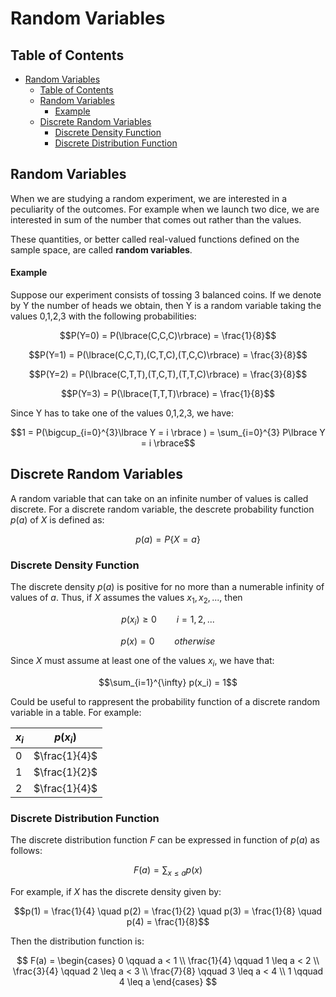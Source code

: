 # Random Variables

## Table of Contents

- [Random Variables](#random-variables)
  - [Table of Contents](#table-of-contents)
  - [Random Variables](#random-variables-1)
      - [Example](#example)
  - [Discrete Random Variables](#discrete-random-variables)
    - [Discrete Density Function](#discrete-density-function)
    - [Discrete Distribution Function](#discrete-distribution-function)
  
## Random Variables
 
When we are studying a random experiment, we are interested in a peculiarity of the outcomes. For example when we launch two dice, we are interested in sum of the number that comes out rather than the values.

These quantities, or better called real-valued functions defined on the sample space, are called **random variables**. 

#### Example

Suppose our experiment consists of tossing 3 balanced coins. If we denote by Y the number of heads we obtain, then Y is a random variable taking the values 0,1,2,3 with the following probabilities:

$$P(Y=0) = P(\lbrace(C,C,C)\rbrace) = \frac{1}{8}$$

$$P(Y=1) = P(\lbrace(C,C,T),(C,T,C),(T,C,C)\rbrace) = \frac{3}{8}$$

$$P(Y=2) = P(\lbrace(C,T,T),(T,C,T),(T,T,C)\rbrace) = \frac{3}{8}$$

$$P(Y=3) = P(\lbrace(T,T,T)\rbrace) = \frac{1}{8}$$

Since Y has to take one of the values 0,1,2,3, we have:

$$1 = P(\bigcup_{i=0}^{3}\lbrace Y = i \rbrace ) = \sum_{i=0}^{3} P\lbrace Y = i \rbrace$$

## Discrete Random Variables

A random variable that can take on an infinite number of values is called discrete. For a discrete random variable, the descrete probability function $p(a)$ of $X$ is defined as:

$$p(a) = P\lbrace X = a \rbrace$$

### Discrete Density Function

The discrete density $p(a)$ is positive for no more than a numerable infinity of values of $a$. Thus, if $X$ assumes the values $x_1,x_2,...$, then

$$p(x_i) \geq 0 \qquad i = 1,2,...$$

$$p(x) = 0 \qquad otherwise$$

Since $X$ must assume at least one of the values $x_i$, we have that:

$$\sum_{i=1}^{\infty} p(x_i) = 1$$

Could be useful to rappresent the probability function of a discrete random variable in a table. For example:

| $x_i$ | $p(x_i)$ |
|-------|----------|
| 0     | $\frac{1}{4}$      |
| 1     | $\frac{1}{2}$      |
| 2     | $\frac{1}{4}$      |

### Discrete Distribution Function

The discrete distribution function $F$ can be expressed in function of $p(a)$ as follows:

$$F(a) = \sum_{x \leq a} p(x)$$

For example, if $X$ has the discrete density given by:

$$p(1) = \frac{1}{4} \quad p(2) = \frac{1}{2} \quad p(3) = \frac{1}{8} \quad p(4) = \frac{1}{8}$$

Then the distribution function is:

$$
F(a) =
\begin{cases}
    0 \qquad a < 1 \\
    \frac{1}{4} \qquad 1 \leq a < 2 \\
    \frac{3}{4} \qquad 2 \leq a < 3 \\
    \frac{7}{8} \qquad 3 \leq a < 4 \\
    1 \qquad 4 \leq a
\end{cases}
$$